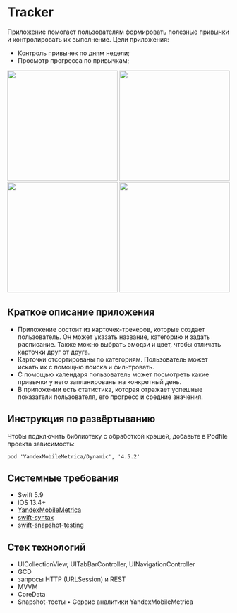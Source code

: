 # Tracker
Приложение помогает пользователям формировать полезные привычки и контролировать их выполнение.
Цели приложения:
* Контроль привычек по дням недели;
* Просмотр прогресса по привычкам;

<img src="https://github.com/prostokot14/Tracker/assets/86567361/fa581fbd-125a-4f2a-9d3e-f5383eb84505" width="250">
<img src="https://github.com/prostokot14/Tracker/assets/86567361/9fa52ba4-ae30-4c05-abf8-2d11ae07a71e" width="250">
<img src="https://github.com/prostokot14/Tracker/assets/86567361/5ef35760-c6ad-435c-ba07-bffe1e6cc67d" width="250">
<img src="https://github.com/prostokot14/Tracker/assets/86567361/a7c3b248-0357-4177-8031-dd85b69dd858" width="250">

## Краткое описание приложения
* Приложение состоит из карточек-трекеров, которые создает пользователь. Он может указать название, категорию и задать расписание. Также можно выбрать эмодзи и цвет, чтобы отличать карточки друг от друга.
* Карточки отсортированы по категориям. Пользователь может искать их с помощью поиска и фильтровать.
* С помощью календаря пользователь может посмотреть какие привычки у него запланированы на конкретный день.
* В приложении есть статистика, которая отражает успешные показатели пользователя, его прогресс и средние значения.
## Инструкция по развёртыванию
Чтобы подключить библиотеку с обработкой крэшей, добавьте в Podfile проекта зависимость:
```
pod 'YandexMobileMetrica/Dynamic', '4.5.2'
```
## Системные требования
* Swift 5.9
* iOS 13.4+
* [YandexMobileMetrica](https://github.com/onevcat/Kingfisher)
* [swift-syntax](github.com/apple/swift-syntax.git)
* [swift-snapshot-testing](https://github.com/pointfreeco/swift-snapshot-testing)
## Стек технологий
* UICollectionView, UITabBarController, UINavigationController
* GCD
* запросы HTTP (URLSession) и REST
* MVVM
* CoreData
* Snapshot-тесты
• Сервис аналитики YandexMobileMetrica

